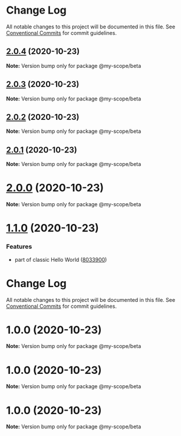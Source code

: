 # Change Log

All notable changes to this project will be documented in this file.
See [Conventional Commits](https://conventionalcommits.org) for commit guidelines.

## [2.0.4](https://github.com/rurich-shiftpixy/lerna/compare/@my-scope/beta@2.0.3...@my-scope/beta@2.0.4) (2020-10-23)

**Note:** Version bump only for package @my-scope/beta





## [2.0.3](https://github.com/rurich-shiftpixy/lerna/compare/@my-scope/beta@1.1.0...@my-scope/beta@2.0.3) (2020-10-23)

**Note:** Version bump only for package @my-scope/beta





## [2.0.2](https://github.com/rurich-shiftpixy/lerna/compare/@my-scope/beta@1.1.0...@my-scope/beta@2.0.2) (2020-10-23)

**Note:** Version bump only for package @my-scope/beta





## [2.0.1](https://github.com/rurich-shiftpixy/lerna/compare/@my-scope/beta@1.1.0...@my-scope/beta@2.0.1) (2020-10-23)

**Note:** Version bump only for package @my-scope/beta





# [2.0.0](https://github.com/rurich-shiftpixy/lerna/compare/@my-scope/beta@1.1.0...@my-scope/beta@2.0.0) (2020-10-23)

**Note:** Version bump only for package @my-scope/beta





<a name="1.1.0"></a>
# [1.1.0](https://github.com/rurich-shiftpixy/lerna/compare/@my-scope/beta@1.0.0...@my-scope/beta@1.1.0) (2020-10-23)


### Features

* part of classic Hello World ([8033900](https://github.com/rurich-shiftpixy/lerna/commit/8033900))




# Change Log

All notable changes to this project will be documented in this file.
See [Conventional Commits](https://conventionalcommits.org) for commit guidelines.

# 1.0.0 (2020-10-23)

**Note:** Version bump only for package @my-scope/beta





# 1.0.0 (2020-10-23)

**Note:** Version bump only for package @my-scope/beta





# 1.0.0 (2020-10-23)

**Note:** Version bump only for package @my-scope/beta
